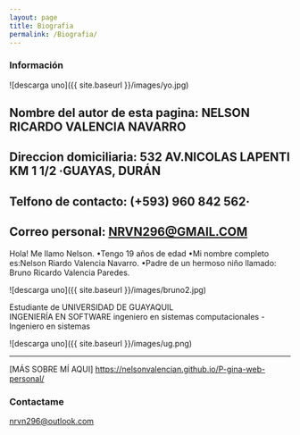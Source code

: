 ```yaml
---
layout: page
title: Biografia
permalink: /Biografia/
---
```


###  Información

![descarga uno]({{ site.baseurl }}/images/yo.jpg)

 Nombre del autor de esta pagina: NELSON RICARDO VALENCIA NAVARRO
---
 Direccion domiciliaria: 532 AV.NICOLAS LAPENTI KM 1 1/2 ·GUAYAS, DURÁN 
---
Telfono de contacto: (+593) 960 842 562·
---
Correo personal: NRVN296@GMAIL.COM
---

Hola! Me llamo Nelson. 
      •Tengo 19 años de edad
      •Mi nombre completo es:Nelson Riardo Valencia Navarro. 
      •Padre de un hermoso niño llamado: Bruno Ricardo Valencia Paredes.
      
![descarga uno]({{ site.baseurl }}/images/bruno2.jpg)
      
 
Estudiante de UNIVERSIDAD DE GUAYAQUIL     
INGENIERÍA EN SOFTWARE
ingeniero en sistemas computacionales - Ingeniero en sistemas

![descarga uno]({{ site.baseurl }}/images/ug.png)

---


[MÁS SOBRE MÍ AQUI] <https://nelsonvalencian.github.io/P-gina-web-personal/>

### Contactame

[nrvn296@outlook.com](mailto:email@domain.com)

